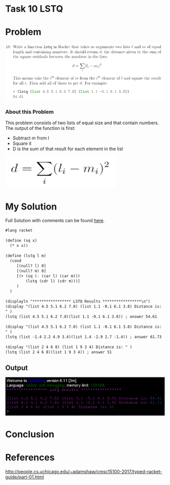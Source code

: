 # Task 10 LSTQ

# Problem
<img src="images/task10.png">

### About this Problem
This problem consists of two lists of equal size and that contain numbers. The output of the function is first:

* Subtract m from l 
* Square it
* D is the sum of that result for each element in the list

<img src="images/distance.png" width="350" height="100">

# My Solution
Full Solution with comments can be found [here](https://github.com/moranpatrick/Theory-Of-Algorithms/blob/master/Tasks/Task10/Task10.rkt).

```Racket
#lang racket

(define (sq x)
  (* x x))

(define (lstq l m)
  (cond
     [(null? l) 0]
     [(null? m) 0]
     [(+ (sq (- (car l) (car m)))
         (lstq (cdr l) (cdr m)))]
     )
  )

(displayln "***************** LSTQ Results *****************\n")
(display "(list 4.5 5.1 6.2 7.8) (list 1.1 -0.1 6.1 3.8) Distance is: " )
(lstq (list 4.5 5.1 6.2 7.8)(list 1.1 -0.1 6.1 3.8)) ; answer 54.61

(display "(list 4.5 5.1 6.2 7.8) (list 1.1 -0.1 6.1 3.8) Distance is: " )
(lstq (list -1.4 2.2 4.9 3.4)(list 1.4 -2.9 2.7 -1.4)) ; answer 61.73

(display "(list 2 4 6 8) (list 1 9 3 4) Distance is: " )
(lstq (list 2 4 6 8)(list 1 9 3 4)) ; answer 51

```

## Output
<img src="images/output.png">

# Conclusion


# References
http://people.cs.uchicago.edu/~adamshaw/cmsc15100-2017/typed-racket-guide/part-01.html  






